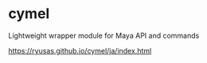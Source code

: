 # cymel
Lightweight wrapper module for Maya API and commands

https://ryusas.github.io/cymel/ja/index.html

